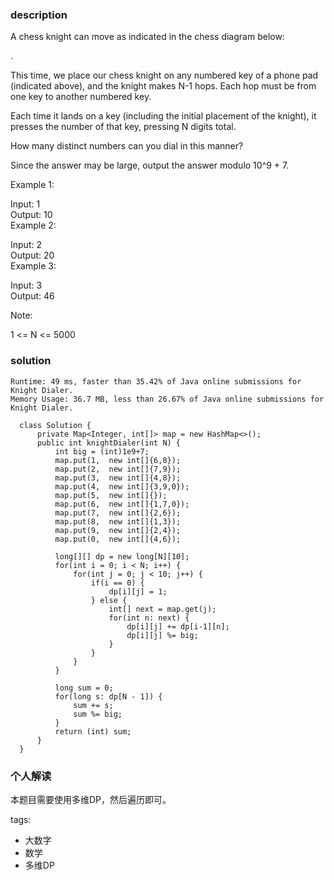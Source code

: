 ### description    
  A chess knight can move as indicated in the chess diagram below:  
    
   .             
    
     
    
  This time, we place our chess knight on any numbered key of a phone pad (indicated above), and the knight makes N-1 hops.  Each hop must be from one key to another numbered key.  
    
  Each time it lands on a key (including the initial placement of the knight), it presses the number of that key, pressing N digits total.  
    
  How many distinct numbers can you dial in this manner?  
    
  Since the answer may be large, output the answer modulo 10^9 + 7.  
    
     
    
  Example 1:  
    
  Input: 1  
  Output: 10  
  Example 2:  
    
  Input: 2  
  Output: 20  
  Example 3:  
    
  Input: 3  
  Output: 46  
     
    
  Note:  
    
  1 <= N <= 5000  
### solution    
```    
Runtime: 49 ms, faster than 35.42% of Java online submissions for Knight Dialer.  
Memory Usage: 36.7 MB, less than 26.67% of Java online submissions for Knight Dialer.  
  
  class Solution {  
      private Map<Integer, int[]> map = new HashMap<>();  
      public int knightDialer(int N) {  
          int big = (int)1e9+7;  
          map.put(1,  new int[]{6,8});  
          map.put(2,  new int[]{7,9});  
          map.put(3,  new int[]{4,8});  
          map.put(4,  new int[]{3,9,0});  
          map.put(5,  new int[]{});  
          map.put(6,  new int[]{1,7,0});  
          map.put(7,  new int[]{2,6});  
          map.put(8,  new int[]{1,3});  
          map.put(9,  new int[]{2,4});  
          map.put(0,  new int[]{4,6});  
    
          long[][] dp = new long[N][10];  
          for(int i = 0; i < N; i++) {  
              for(int j = 0; j < 10; j++) {  
                  if(i == 0) {  
                      dp[i][j] = 1;  
                  } else {  
                      int[] next = map.get(j);  
                      for(int n: next) {  
                          dp[i][j] += dp[i-1][n];  
                          dp[i][j] %= big;  
                      }  
                  }  
              }  
          }  
    
          long sum = 0;  
          for(long s: dp[N - 1]) {  
              sum += s;  
              sum %= big;  
          }  
          return (int) sum;  
      }  
  }  
```    
    
### 个人解读    
  本题目需要使用多维DP，然后遍历即可。  
    
tags:    
  -  大数字  
  -  数学  
  -  多维DP  
    
